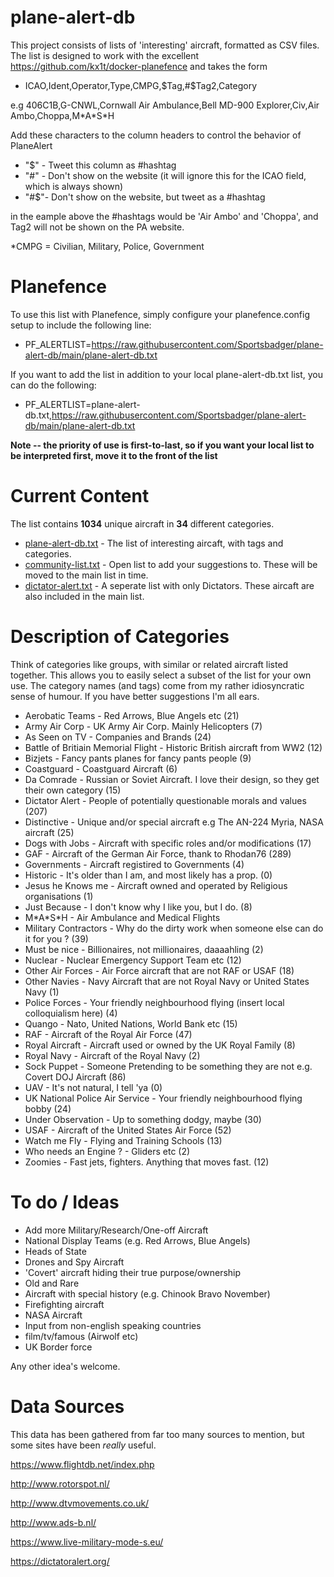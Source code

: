 # plane-alert-db
This project consists of lists of 'interesting' aircraft, formatted as CSV files. The list is designed to work with the excellent https://github.com/kx1t/docker-planefence and takes the form 

- ICAO,Ident,Operator,Type,CMPG,$Tag,#$Tag2,Category

e.g 406C1B,G-CNWL,Cornwall Air Ambulance,Bell MD-900 Explorer,Civ,Air Ambo,Choppa,M\*A\*S\*H 

Add these characters to the column headers to control the behavior of PlaneAlert

- "$" \- Tweet this column as #hashtag
- "#" \- Don't show on the website (it will ignore this for the ICAO field, which is always shown)
- "#$"\- Don't show on the website, but tweet as a #hashtag

in the eample above the #hashtags would be 'Air Ambo' and 'Choppa', and Tag2 will not be shown on the PA website.

\*CMPG = Civilian, Military, Police, Government

# Planefence
To use this list with Planefence, simply configure your planefence.config setup to include the following line:

- PF_ALERTLIST=https://raw.githubusercontent.com/Sportsbadger/plane-alert-db/main/plane-alert-db.txt

If you want to add the list in addition to your local plane-alert-db.txt list, you can do the following:

- PF_ALERTLIST=plane-alert-db.txt,https://raw.githubusercontent.com/Sportsbadger/plane-alert-db/main/plane-alert-db.txt

**Note -- the priority of use is first-to-last, so if you want your local list to be interpreted first, move it to the front of the list**

# Current Content

The list contains **1034** unique aircraft in **34** different categories.

- [plane-alert-db.txt](https://github.com/Sportsbadger/plane-alert-db/blob/main/plane-alert-db.txt) - The list of interesting aircaft, with tags and categories.
- [community-list.txt](https://github.com/Sportsbadger/plane-alert-db/blob/main/community-list) - Open list to add your suggestions to. These will be moved to the main list in time.  
- [dictator-alert.txt](https://github.com/Sportsbadger/plane-alert-db/blob/main/dictator-alert.txt) - A seperate list with only Dictators. These aircaft are also included in the main list.


# Description of Categories	   

Think of categories like groups, with similar or related aircraft listed together. This allows you to easily select a subset of the list for your own use. The category names (and tags) come from my rather idiosyncratic sense of humour. If you have better suggestions I'm all ears.

- Aerobatic Teams \- Red Arrows, Blue Angels etc (21)
- Army Air Corp \- UK Army Air Corp. Mainly Helicopters (7)
- As Seen on TV \- Companies and Brands (24)
- Battle of Britiain Memorial Flight \- Historic British aircraft from WW2 (12)
- Bizjets \- Fancy pants planes for fancy pants people (9)
- Coastguard \- Coastguard Aircraft (6)
- Da Comrade \- Russian or Soviet Aircraft. I love their design, so they get their own category (15)
- Dictator Alert \- People of potentially questionable morals and values (207)
- Distinctive \- Unique and/or special aircraft e.g The AN-224 Myria, NASA aircraft (25)
- Dogs with Jobs \- Aircraft with specific roles and/or modifications (17)
- GAF \- Aircraft of the German Air Force, thank to Rhodan76 (289)
- Governments \- Aircraft registired to Governments (4)
- Historic \- It's older than I am, and most likely has a prop. (0)
- Jesus he Knows me \- Aircraft owned and operated by Religious organisations (1)
- Just Because \- I don't know why I like you, but I do. (8)
- M\*A\*S\*H \- Air Ambulance and Medical Flights
- Military Contractors \- Why do the dirty work when someone else can do it for you ? (39)
- Must be nice \- Billionaires, not millionaires, daaaahling (2)
- Nuclear \- Nuclear Emergency Support Team etc (12)
- Other Air Forces \- Air Force aircraft that are not RAF or USAF (18)
- Other Navies \- Navy Aircraft that are not Royal Navy or United States Navy (1)
- Police Forces \- Your friendly neighbourhood flying (insert local colloquialism here) (4)
- Quango \- Nato, United Nations, World Bank etc (15)
- RAF \- Aircraft of the Royal Air Force (47)
- Royal Aircraft \- Aircraft used or owned by the UK Royal Family (8)
- Royal Navy \- Aircraft of the Royal Navy (2)
- Sock Puppet \- Someone Pretending to be something they are not e.g. Covert DOJ Aircraft (86)
- UAV \- It's not natural, I tell 'ya (0)
- UK National Police Air Service \- Your friendly neighbourhood flying bobby (24)
- Under Observation \- Up to something dodgy, maybe (30)
- USAF \- Aircraft of the United States Air Force (52)
- Watch me Fly \- Flying and Training Schools (13)
- Who needs an Engine ? \- Gliders etc (2)
- Zoomies \- Fast jets, fighters. Anything that moves fast. (12)

# To do / Ideas

- Add more Military/Research/One-off Aircraft
- National Display Teams (e.g. Red Arrows, Blue Angels)
- Heads of State
- Drones and Spy Aircraft
- 'Covert' aircraft hiding their true purpose/ownership
- Old and Rare
- Aircraft with special history (e.g. Chinook Bravo November)
- Firefighting aircraft
- NASA Aircraft
- Input from non-english speaking countries
- film/tv/famous (Airwolf etc)
- UK Border force

Any other idea's welcome.

# Data Sources

This data has been gathered from far too many sources to mention, but some sites have been *really* useful.

https://www.flightdb.net/index.php

http://www.rotorspot.nl/

http://www.dtvmovements.co.uk/

http://www.ads-b.nl/

https://www.live-military-mode-s.eu/

https://dictatoralert.org/
